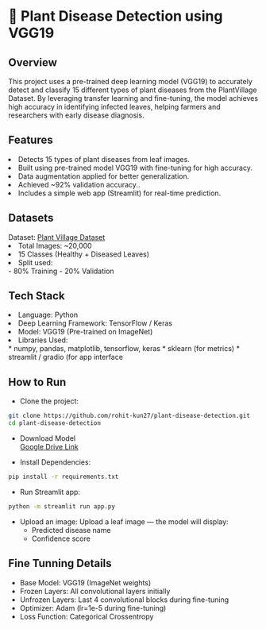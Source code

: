 <h1>🌱 Plant Disease Detection using VGG19</h1>

<h2>Overview</h2>

This project uses a pre-trained deep learning model (VGG19) to accurately detect and classify 15 different types of plant diseases from the PlantVillage Dataset.
By leveraging transfer learning and fine-tuning, the model achieves high accuracy in identifying infected leaves, helping farmers and researchers with early disease diagnosis.

<h2>Features</h2>
<li>Detects 15 types of plant diseases from leaf images.</li>
<li>Built using pre-trained model VGG19 with fine-tuning for high accuracy.</li>
<li>Data augmentation applied for better generalization.</li>
<li>Achieved ~92% validation accuracy..</li>
<li>Includes a simple web app (Streamlit) for real-time prediction.</li>

<h2>Datasets</h2>
Dataset: <a href= "https://www.kaggle.com/datasets/emmarex/plantdisease">Plant Village Dataset</a>
<li>Total Images: ~20,000</li>
<li>15 Classes (Healthy + Diseased Leaves)</li>
<li>Split used:</li>
    - 80% Training
    - 20% Validation


<h2>Tech Stack</h2>
<li>Language: Python</li>
<li>Deep Learning Framework: TensorFlow / Keras</li>
<li>Model: VGG19 (Pre-trained on ImageNet)</li>
<li>Libraries Used:</li>
  * numpy, pandas, matplotlib, tensorflow, keras
  * sklearn (for metrics)
  * streamlit / gradio (for app interface


## How to Run 
- Clone the project:
```bash
git clone https://github.com/rohit-kun27/plant-disease-detection.git
cd plant-disease-detection
```

- Download Model </br>
  [Google Drive Link](https://drive.google.com/file/d/1tH8keyyQsoE302ROIetsKjMATrjikzJU/view?usp=drive_link)
  
- Install Dependencies:
```bash
pip install -r requirements.txt
```
- Run Streamlit app:
 ```bash
python -m streamlit run app.py
```
- Upload an image:
Upload a leaf image — the model will display:
  - Predicted disease name
  - Confidence score
 
## Fine Tunning Details 
- Base Model: VGG19 (ImageNet weights)
- Frozen Layers: All convolutional layers initially
- Unfrozen Layers: Last 4 convolutional blocks during fine-tuning
- Optimizer: Adam (lr=1e-5 during fine-tuning)
- Loss Function: Categorical Crossentropy


